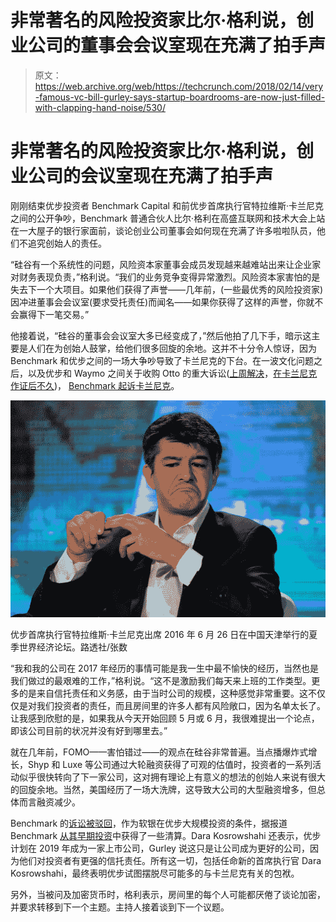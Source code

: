 # 非常著名的风险投资家比尔·格利说，创业公司的董事会会议室现在充满了拍手声

> 原文：<https://web.archive.org/web/https://techcrunch.com/2018/02/14/very-famous-vc-bill-gurley-says-startup-boardrooms-are-now-just-filled-with-clapping-hand-noise/530/>

# 非常著名的风险投资家比尔·格利说，创业公司的会议室现在充满了拍手声

刚刚结束优步投资者 Benchmark Capital 和前优步首席执行官特拉维斯·卡兰尼克之间的公开争吵，Benchmark 普通合伙人比尔·格利在高盛互联网和技术大会上站在一大屋子的银行家面前，谈论创业公司董事会如何现在充满了许多啦啦队员，他们不追究创始人的责任。

“硅谷有一个系统性的问题，风险资本家董事会成员发现越来越难站出来让企业家对财务表现负责，”格利说。“我们的业务竞争变得异常激烈。风险资本家害怕的是失去下一个大项目。如果他们获得了声誉——几年前，(一些最优秀的风险投资家)因冲进董事会会议室(要求受托责任)而闻名——如果你获得了这样的声誉，你就不会赢得下一笔交易。”

他接着说，“硅谷的董事会会议室大多已经变成了，”然后他拍了几下手，暗示这主要是人们在为创始人鼓掌，给他们很多回旋的余地。这并不十分令人惊讶，因为 Benchmark 和优步之间的一场大争吵导致了卡兰尼克的下台。在一波文化问题之后，以及优步和 Waymo 之间关于收购 Otto 的重大诉讼([上周解决](https://web.archive.org/web/20190713011135/https://beta.techcrunch.com/2018/02/09/uber-settles-lawsuit-with-waymo/)，[在卡兰尼克作证后不久](https://web.archive.org/web/20190713011135/https://www.wired.com/story/uber-waymo-self-driving-trial-day-3-kalanick/))， [Benchmark 起诉卡兰尼克](https://web.archive.org/web/20190713011135/https://beta.techcrunch.com/2017/08/10/benchmark-sues-former-uber-ceo-travis-kalanick/)。

![](img/509b9e993673e004dde972623122338a.png)

优步首席执行官特拉维斯·卡兰尼克出席 2016 年 6 月 26 日在中国天津举行的夏季世界经济论坛。路透社/张数

“我和我的公司在 2017 年经历的事情可能是我一生中最不愉快的经历，当然也是我们做过的最艰难的工作，”格利说。“这不是激励我们每天来上班的工作类型。更多的是来自信托责任和义务感，由于当时公司的规模，这种感觉非常重要。这不仅仅是对我们投资者的责任，而且房间里的许多人都有风险敞口，因为名单太长了。让我感到欣慰的是，如果我从今天开始回顾 5 月或 6 月，我很难提出一个论点，即该公司目前的状况并没有好到哪里去。”

就在几年前，FOMO——害怕错过——的观点在硅谷非常普遍。当点播爆炸式增长，Shyp 和 Luxe 等公司通过大轮融资获得了可观的估值时，投资者的一系列活动似乎很快转向了下一家公司，这对拥有理论上有意义的想法的创始人来说有很大的回旋余地。当然，美国经历了一场大洗牌，这导致大公司的大型融资增多，但总体而言融资减少。

Benchmark 的[诉讼被驳回](https://web.archive.org/web/20190713011135/https://beta.techcrunch.com/2018/01/25/benchmarks-lawsuit-against-former-uber-ceo-kalanick-dismissed/)，作为软银在优步大规模投资的条件，据报道 Benchmark [从其早期投资](https://web.archive.org/web/20190713011135/https://beta.techcrunch.com/2018/01/05/menlo-benchmark-first-round-sell-uber-stakes-worth-hundreds-of-millions/)中获得了一些清算。Dara Kosrowshahi 还表示，优步计划在 2019 年成为一家上市公司，Gurley 说这只是让公司成为更好的公司，因为他们对投资者有更强的信托责任。所有这一切，包括任命新的首席执行官 Dara Kosrowshahi，最终表明优步试图摆脱尽可能多的与卡兰尼克有关的包袱。

另外，当被问及加密货币时，格利表示，房间里的每个人可能都厌倦了谈论加密，并要求转移到下一个主题。主持人接着谈到下一个议题。